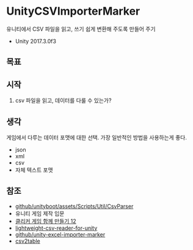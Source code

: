# UnityCSVImporterMarker

유니티에서 CSV 파일을 읽고, 쓰기 쉽게 변환해 주도록 만들어 주기

- Unity 2017.3.0f3

## 목표

## 시작

1. csv 파일을 읽고, 데이터를 다룰 수 있는가?

## 생각

게임에서 다루는 데이터 포맷에 대한 선택. 가장 일반적인 방법을 사용하는게 좋다.

- json
- xml
- csv
- 자체 텍스트 포맷

## 참조

- [github/unityboot/assets/Scripts/Util/CsvParser](https://github.com/YacL/unityboot)
- 유니티 게임 제작 입문
- [클리커 게임 함께 만들기 12](http://blog.naver.com/moibios/220740010492)
- [lightweight-csv-reader-for-unity](https://bravenewmethod.com/2014/09/13/lightweight-csv-reader-for-unity)
- [github/unity-excel-importer-marker](https://github.com/tsubaki/Unity-Excel-Importer-Maker)
- [csv2table](https://www.assetstore.unity3d.com/kr/#!/content/36443)